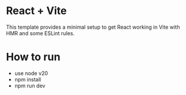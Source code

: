 # React + Vite

This template provides a minimal setup to get React working in Vite with HMR and some ESLint rules.

# How to run
- use node v20
- npm install
- npm run dev
